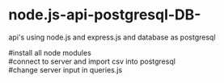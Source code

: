 # node.js-api-postgresql-DB-
api's using node.js and express.js and database as postgresql


#install all node  modules        
#connect to server and import csv into postgresql         
#change server input in queries.js      


